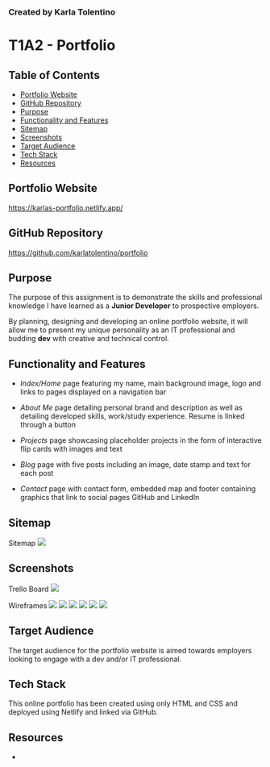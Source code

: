### Created by Karla Tolentino
# T1A2 - Portfolio  


## Table of Contents
- [Portfolio Website](#portfolio-website)
- [GitHub Repository](#github-repository)
- [Purpose](#purpose)
- [Functionality and Features](#functionality-and-features)
- [Sitemap](#sitemap)
- [Screenshots](#screenshots)
- [Target Audience](#target-audience)
- [Tech Stack](#tech-stack)
- [Resources](#resources)

## Portfolio Website
https://karlas-portfolio.netlify.app/

## GitHub Repository
https://github.com/karlatolentino/portfolio

## Purpose
The purpose of this assignment is to demonstrate the skills and professional knowledge I have learned as a **Junior Developer** to prospective employers.

By planning, designing and developing an online portfolio website, it will allow me to present my unique personality as an IT professional and budding **dev** with creative and technical control.

## Functionality and Features
* *Index/Home* page featuring my name, main background image, logo and links to pages displayed on a navigation bar

* *About Me* page detailing personal brand and description as well as detailing developed skills, work/study experience. Resume is linked through a button

* *Projects* page showcasing placeholder projects in the form of interactive flip cards with images and text

* *Blog* page with five posts including an image, date stamp and text for each post

* *Contact* page with contact form, embedded map and footer containing graphics that link to social pages GitHub and LinkedIn


## Sitemap
Sitemap
<img src="./docs/screenshots/sitemap-screenshot.png">

## Screenshots
Trello Board
<img src="./docs/screenshots/trello-board-screenshot.png">

Wireframes
<img src="./docs/screenshots/wireframe-index-screenshot.png">
<img src="./docs/screenshots/wireframe-aboutme-screenshot.png">
<img src="./docs/screenshots/wireframe-projects-screenshot.png">
<img src="./docs/screenshots/wireframe-blog1-screenshot.png">
<img src="./docs/screenshots/wireframe-blog2-screenshot.png">
<img src="./docs/screenshots/wireframe-contact-screenshot.png">

## Target Audience
The target audience for the portfolio website is aimed towards employers looking to engage with a dev and/or IT professional.

## Tech Stack
This online portfolio has been created using only HTML and CSS and deployed using Netlify and linked via GitHub.

## Resources
- 